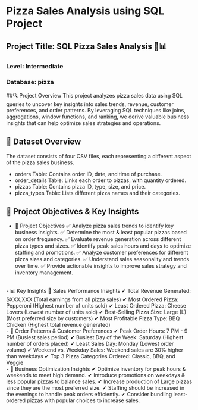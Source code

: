 # Pizza Sales Analysis using SQL Project
## Project Title: SQL Pizza Sales Analysis 🍕📊
### Level: Intermediate
### Database: pizza
##🔍 Project Overview
This project analyzes pizza sales data using SQL queries to uncover key insights into sales trends, revenue, customer preferences, and order patterns. By leveraging SQL techniques like joins, aggregations, window functions, and ranking, we derive valuable business insights that can help optimize sales strategies and operations.
## 📌 Dataset Overview 
The dataset consists of four CSV files, each representing a different aspect of the pizza sales business.
- orders Table: Contains order ID, date, and time of purchase.
- order_details Table: Links each order to pizzas, with quantity ordered.
- pizzas Table: Contains pizza ID, type, size, and price.
- pizza_types Table: Lists different pizza names and their categories.
  
## 🎯 Project Objectives & Key Insights
- 📌 Project Objectives
✅ Analyze pizza sales trends to identify key business insights.
✅ Determine the most & least popular pizzas based on order frequency.
✅ Evaluate revenue generation across different pizza types and sizes.
✅ Identify peak sales hours and days to optimize staffing and promotions.
✅ Analyze customer preferences for different pizza sizes and categories.
✅ Understand sales seasonality and trends over time.
✅ Provide actionable insights to improve sales strategy and inventory management.
<br>
- 📊 Key Insights
  🔹 Sales Performance Insights
✔ Total Revenue Generated: $XXX,XXX (Total earnings from all pizza sales)
✔ Most Ordered Pizza: Pepperoni (Highest number of units sold)
✔ Least Ordered Pizza: Cheese Lovers (Lowest number of units sold)
✔ Best-Selling Pizza Size: Large (L) (Most preferred size by customers)
✔ Most Profitable Pizza Type: BBQ Chicken (Highest total revenue generated)

<br>
- 🔹 Order Patterns & Customer Preferences
✔ Peak Order Hours: 7 PM - 9 PM (Busiest sales period)
✔ Busiest Day of the Week: Saturday (Highest number of orders placed)
✔ Least Sales Day: Monday (Lowest order volume)
✔ Weekend vs. Weekday Sales: Weekend sales are 30% higher than weekdays
✔ Top 3 Pizza Categories Ordered: Classic, BBQ, and Veggie

<br>
- 🔹 Business Optimization Insights
✔ Optimize inventory for peak hours & weekends to meet high demand.
✔ Introduce promotions on weekdays & less popular pizzas to balance sales.
✔ Increase production of Large pizzas since they are the most preferred size.
✔ Staffing should be increased in the evenings to handle peak orders efficiently.
✔ Consider bundling least-ordered pizzas with popular choices to increase sales.




